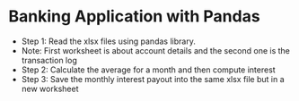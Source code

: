 # Banking Application with Pandas

- Step 1: Read the xlsx files using pandas library.
- Note: First worksheet is about account details and the second one is the transaction log
- Step 2: Calculate the average for a month and then compute interest
- Step 3: Save the monthly interest payout into the same xlsx file but in a new worksheet
